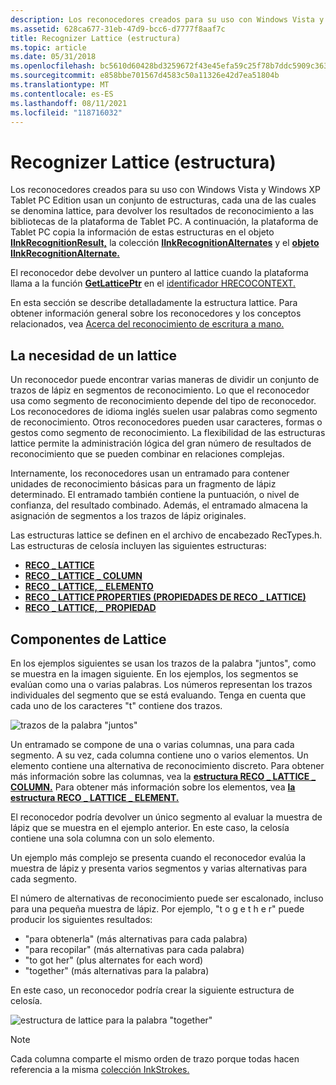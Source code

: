 ```yaml
---
description: Los reconocedores creados para su uso con Windows Vista y Windows XP Tablet PC Edition usan un conjunto de estructuras, cada una de las cuales se denomina lattice, para devolver los resultados de reconocimiento a las bibliotecas de la plataforma de Tablet PC.
ms.assetid: 628ca677-31eb-47d9-bcc6-d7777f8aaf7c
title: Recognizer Lattice (estructura)
ms.topic: article
ms.date: 05/31/2018
ms.openlocfilehash: bc5610d60428bd3259672f43e45efa59c25f78b7ddc5909c363610eaf08520e1
ms.sourcegitcommit: e858bbe701567d4583c50a11326e42d7ea51804b
ms.translationtype: MT
ms.contentlocale: es-ES
ms.lasthandoff: 08/11/2021
ms.locfileid: "118716032"
---
```

# <a name="recognizer-lattice-structure"></a>Recognizer Lattice (estructura)

Los reconocedores creados para su uso con Windows Vista y Windows XP Tablet PC Edition usan un conjunto de estructuras, cada una de las cuales se denomina lattice, para devolver los resultados de reconocimiento a las bibliotecas de la plataforma de Tablet PC. A continuación, la plataforma de Tablet PC copia la información de estas estructuras en el objeto [**IInkRecognitionResult,**](/windows/desktop/api/msinkaut/nn-msinkaut-iinkrecognitionresult) la colección [**IInkRecognitionAlternates**](/windows/desktop/api/msinkaut/nn-msinkaut-iinkrecognitionalternates) y el [**objeto IInkRecognitionAlternate.**](/windows/desktop/api/msinkaut/nn-msinkaut-iinkrecognitionalternate)

El reconocedor debe devolver un puntero al lattice cuando la plataforma llama a la función [**GetLatticePtr**](/windows/desktop/api/recapis/nf-recapis-getlatticeptr) en el [identificador HRECOCONTEXT.](hrecocontext-handle.md)

En esta sección se describe detalladamente la estructura lattice. Para obtener información general sobre los reconocedores y los conceptos relacionados, vea [Acerca del reconocimiento de escritura a mano.](about-handwriting-recognition.md)

## <a name="the-need-for-a-lattice"></a>La necesidad de un lattice

Un reconocedor puede encontrar varias maneras de dividir un conjunto de trazos de lápiz en segmentos de reconocimiento. Lo que el reconocedor usa como segmento de reconocimiento depende del tipo de reconocedor. Los reconocedores de idioma inglés suelen usar palabras como segmento de reconocimiento. Otros reconocedores pueden usar caracteres, formas o gestos como segmento de reconocimiento. La flexibilidad de las estructuras lattice permite la administración lógica del gran número de resultados de reconocimiento que se pueden combinar en relaciones complejas.

Internamente, los reconocedores usan un entramado para contener unidades de reconocimiento básicas para un fragmento de lápiz determinado. El entramado también contiene la puntuación, o nivel de confianza, del resultado combinado. Además, el entramado almacena la asignación de segmentos a los trazos de lápiz originales.

Las estructuras lattice se definen en el archivo de encabezado RecTypes.h. Las estructuras de celosía incluyen las siguientes estructuras:

-   [**RECO \_ LATTICE**](/windows/win32/api/rectypes/ns-rectypes-reco_lattice)
-   [**RECO \_ LATTICE \_ COLUMN**](/windows/win32/api/rectypes/ns-rectypes-reco_lattice_column)
-   [**RECO \_ LATTICE, \_ ELEMENTO**](/windows/win32/api/rectypes/ns-rectypes-reco_lattice_element)
-   [**RECO \_ LATTICE PROPERTIES (PROPIEDADES DE RECO \_ LATTICE)**](/windows/win32/api/rectypes/ns-rectypes-reco_lattice_properties)
-   [**RECO \_ LATTICE, \_ PROPIEDAD**](/windows/win32/api/rectypes/ns-rectypes-reco_lattice_property)

## <a name="lattice-components"></a>Componentes de Lattice

En los ejemplos siguientes se usan los trazos de la palabra "juntos", como se muestra en la imagen siguiente. En los ejemplos, los segmentos se evalúan como una o varias palabras. Los números representan los trazos individuales del segmento que se está evaluando. Tenga en cuenta que cada uno de los caracteres "t" contiene dos trazos.

![trazos de la palabra "juntos"](images/1d5fa9fb-6c38-49b8-8caa-2b6dcc1d5dec.gif)

Un entramado se compone de una o varias columnas, una para cada segmento. A su vez, cada columna contiene uno o varios elementos. Un elemento contiene una alternativa de reconocimiento discreto. Para obtener más información sobre las columnas, vea la [**estructura RECO \_ LATTICE \_ COLUMN.**](/windows/win32/api/rectypes/ns-rectypes-reco_lattice_column) Para obtener más información sobre los elementos, vea [**la estructura RECO \_ LATTICE \_ ELEMENT.**](/windows/win32/api/rectypes/ns-rectypes-reco_lattice_element)

El reconocedor podría devolver un único segmento al evaluar la muestra de lápiz que se muestra en el ejemplo anterior. En este caso, la celosía contiene una sola columna con un solo elemento.

Un ejemplo más complejo se presenta cuando el reconocedor evalúa la muestra de lápiz y presenta varios segmentos y varias alternativas para cada segmento.

El número de alternativas de reconocimiento puede ser escalonado, incluso para una pequeña muestra de lápiz. Por ejemplo, "t o g e t h e r" puede producir los siguientes resultados:

-   "para obtenerla" (más alternativas para cada palabra)
-   "para recopilar" (más alternativas para cada palabra)
-   "to got her" (plus alternates for each word)
-   "together" (más alternativas para la palabra)

En este caso, un reconocedor podría crear la siguiente estructura de celosía.

![estructura de lattice para la palabra "together"](images/2496c3dd-8b08-4f86-9fe3-f118be49a8c8.gif)

> [!Note]  
> Cada columna comparte el mismo orden de trazo porque todas hacen referencia a la misma [colección InkStrokes.](/previous-versions/windows/desktop/legacy/ms703293(v=vs.85))

 

 

 
